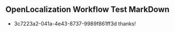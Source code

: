 ## OpenLocalization Workflow Test MarkDown
* 3c7223a2-041a-4e43-8737-9989f861ff3d thanks!

<!--HONumber=Jul16_HO3-->


